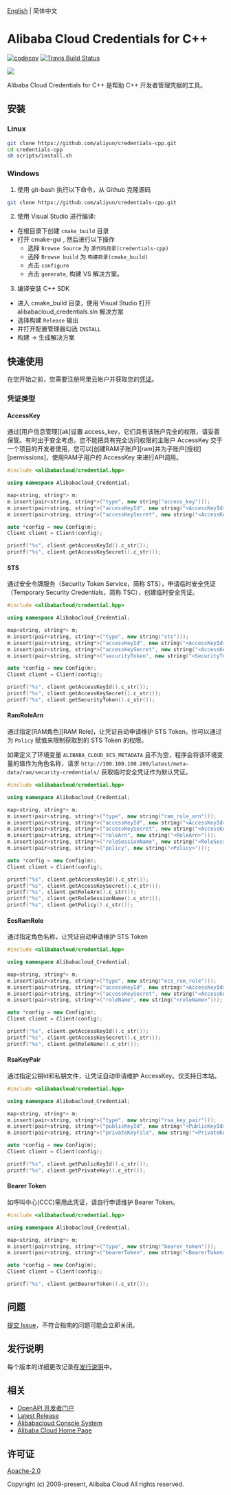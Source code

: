 [English](/README.md) | 简体中文

# Alibaba Cloud Credentials for C++
[![codecov](https://codecov.io/gh/aliyun/credentials-cpp/branch/master/graph/badge.svg)](https://codecov.io/gh/aliyun/credentials-cpp)
[![Travis Build Status](https://travis-ci.org/aliyun/credentials-cpp.svg?branch=master)](https://travis-ci.org/aliyun/credentials-cpp)

![](https://aliyunsdk-pages.alicdn.com/icons/AlibabaCloud.svg)

Alibaba Cloud Credentials for C++ 是帮助 C++ 开发者管理凭据的工具。

## 安装

### Linux

```bash
git clone https://github.com/aliyun/credentials-cpp.git
cd credentials-cpp
sh scripts/install.sh
```

### Windows

1. 使用 git-bash 执行以下命令，从 Github 克隆源码

  ```bash
  git clone https://github.com/aliyun/credentials-cpp.git
  ```

2. 使用 Visual Studio 进行编译:
  * 在根目录下创建 `cmake_build` 目录
  * 打开 cmake-gui , 然后进行以下操作
    * 选择 `Browse Source` 为 `源代码目录(credentials-cpp)`
    * 选择 `Browse build` 为 `构建目录(cmake_build)`
    * 点击 `configure`
    * 点击 `generate`, 构建 VS 解决方案。

3. 编译安装 C++ SDK
  * 进入 cmake_build 目录，使用 Visual Studio 打开 alibabacloud_credentials.sln 解决方案
  * 选择构建 `Release` 输出
  * 并打开配置管理器勾选 `INSTALL`
  * 构建 -> 生成解决方案

## 快速使用

在您开始之前，您需要注册阿里云帐户并获取您的[凭证](https://usercenter.console.aliyun.com/#/manage/ak)。

### 凭证类型

#### AccessKey

通过[用户信息管理][ak]设置 access_key，它们具有该账户完全的权限，请妥善保管。有时出于安全考虑，您不能把具有完全访问权限的主账户 AccessKey 交于一个项目的开发者使用，您可以[创建RAM子账户][ram]并为子账户[授权][permissions]，使用RAM子用户的 AccessKey 来进行API调用。

```c++
#include <alibabacloud/credential.hpp>

using namespace Alibabacloud_Credential;

map<string, string*> m;
m.insert(pair<string, string*>("type", new string("access_key")));
m.insert(pair<string, string*>("accessKeyId", new string("<AccessKeyId>")));
m.insert(pair<string, string*>("accessKeySecret", new string("<AccessKeySecret>")));

auto *config = new Config(m);
Client client = Client(config);

printf("%s", client.getAccessKeyId().c_str());
printf("%s", client.getAccessKeySecret().c_str());
```

#### STS

通过安全令牌服务（Security Token Service，简称 STS），申请临时安全凭证（Temporary Security Credentials，简称 TSC），创建临时安全凭证。

```c++
#include <alibabacloud/credential.hpp>

using namespace Alibabacloud_Credential;

map<string, string*> m;
m.insert(pair<string, string*>("type", new string("sts")));
m.insert(pair<string, string*>("accessKeyId", new string("<AccessKeyId>")));
m.insert(pair<string, string*>("accessKeySecret", new string("<AccessKeySecret>")));
m.insert(pair<string, string*>("securityToken", new string("<SecurityToken>")));

auto *config = new Config(m);
Client client = Client(config);

printf("%s", client.getAccessKeyId().c_str());
printf("%s", client.getAccessKeySecret().c_str());
printf("%s", client.getSecurityToken().c_str());
```

#### RamRoleArn

通过指定[RAM角色][RAM Role]，让凭证自动申请维护 STS Token。你可以通过为 `Policy` 赋值来限制获取到的 STS Token 的权限。

如果定义了环境变量 `ALIBABA_CLOUD_ECS_METADATA` 且不为空，程序会将该环境变量的值作为角色名称，请求 `http://100.100.100.200/latest/meta-data/ram/security-credentials/` 获取临时安全凭证作为默认凭证。

```c++
#include <alibabacloud/credential.hpp>

using namespace Alibabacloud_Credential;

map<string, string*> m;
m.insert(pair<string, string*>("type", new string("ram_role_arn")));
m.insert(pair<string, string*>("accessKeyId", new string("<AccessKeyId>")));
m.insert(pair<string, string*>("accessKeySecret", new string("<AccessKeySecret>")));
m.insert(pair<string, string*>("roleArn", new string("<RoleArn>")));
m.insert(pair<string, string*>("roleSessionName", new string("<RoleSessionName>")));
m.insert(pair<string, string*>("policy", new string("<Policy>")));

auto *config = new Config(m);
Client client = Client(config);

printf("%s", client.getAccessKeyId().c_str());
printf("%s", client.getAccessKeySecret().c_str());
printf("%s", client.getRoleArn().c_str());
printf("%s", client.getRoleSessionName().c_str());
printf("%s", client.getPolicy().c_str());
```

#### EcsRamRole

通过指定角色名称，让凭证自动申请维护 STS Token

```c++
#include <alibabacloud/credential.hpp>

using namespace Alibabacloud_Credential;

map<string, string*> m;
m.insert(pair<string, string*>("type", new string("ecs_ram_role")));
m.insert(pair<string, string*>("accessKeyId", new string("<AccessKeyId>")));
m.insert(pair<string, string*>("accessKeySecret", new string("<AccessKeySecret>")));
m.insert(pair<string, string*>("roleName", new string("<roleName>")));

auto *config = new Config(m);
Client client = Client(config);

printf("%s", client.getAccessKeyId().c_str());
printf("%s", client.getAccessKeySecret().c_str());
printf("%s", client.getRoleName().c_str());
```

#### RsaKeyPair

通过指定公钥Id和私钥文件，让凭证自动申请维护 AccessKey。仅支持日本站。

```c++
#include <alibabacloud/credential.hpp>

using namespace Alibabacloud_Credential;

map<string, string*> m;
m.insert(pair<string, string*>("type", new string("rsa_key_pair")));
m.insert(pair<string, string*>("publicKeyId", new string("<PublicKeyId>")));
m.insert(pair<string, string*>("privateKeyFile", new string("<PrivateKeyFile>")));

auto *config = new Config(m);
Client client = Client(config);

printf("%s", client.getPublicKeyId().c_str());
printf("%s", client.getPrivateKey().c_str());
```

#### Bearer Token

如呼叫中心(CCC)需用此凭证，请自行申请维护 Bearer Token。

```c++
#include <alibabacloud/credential.hpp>

using namespace Alibabacloud_Credential;

map<string, string*> m;
m.insert(pair<string, string*>("type", new string("bearer_token")));
m.insert(pair<string, string*>("bearerToken", new string("<BearerToken>")));

auto *config = new Config(m);
Client client = Client(config);

printf("%s", client.getBearerToken().c_str());
```

## 问题

[提交 Issue](https://github.com/aliyun/credentials-cpp/issues/new/choose)，不符合指南的问题可能会立即关闭。

## 发行说明

每个版本的详细更改记录在[发行说明](/CHANGELOG.md)中。

## 相关

- [OpenAPI 开发者门户][open-api]
- [Latest Release][latest-release]
- [Alibabacloud Console System][console]
- [Alibaba Cloud Home Page][aliyun]

## 许可证

[Apache-2.0](/LICENSE.md)

Copyright (c) 2009-present, Alibaba Cloud All rights reserved.

[open-api]: https://next.api.aliyun.com
[latest-release]: https://github.com/aliyun/credentials-cpp/releases
[console]: https://home.console.aliyun.com
[aliyun]: https://www.aliyun.com
